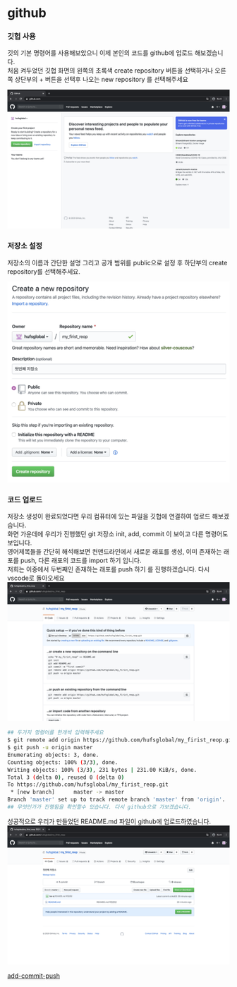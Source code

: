 github
=

### 깃헙 사용
깃의 기본 명령어를 사용해보았으니 이제 본인의 코드를 github에 업로드 해보겠습니다.  
처음 켜두었던 깃헙 화면의 왼쪽의 초록색 create repository 버튼을 선택하거나 오른쪽 상단부의 + 버튼을 선택후 나오는 new repository 를 선택해주세요

![github](github.png)

### 저장소 설정
저장소의 이름과 간단한 설명 그리고 공개 범위를 public으로 설정 후 하단부의 create repository를 선택해주세요.  

![github_1](github_1.png)

### 코드 업로드
저장소 생성이 완료되었다면 우리 컴퓨터에 있는 파일을 깃헙에 연결하여 업로드 해보겠습니다.  
화면 가운데에 우리가 진행했던 git 저장소 init, add, commit 이 보이고 다른 명령어도 보입니다.  
영어제목들을 간단히 해석해보면 컨맨드라인에서 새로운 래포를 생성, 이미 존재하는 래포를 push, 다른 래포의 코드를 import 하기  입니다.  
저희는 이중에서 두번째인 존재하는 래포를 push 하기 를 진행하겠습니다. 다시 vscode로 돌아오세요
![github_2](github_2.png)

``` bash
## 두가지 명령어를 한개씩 입력해주세요
$ git remote add origin https://github.com/hufsglobal/my_firist_reop.git
$ git push -u origin master
Enumerating objects: 3, done.
Counting objects: 100% (3/3), done.
Writing objects: 100% (3/3), 231 bytes | 231.00 KiB/s, done.
Total 3 (delta 0), reused 0 (delta 0)
To https://github.com/hufsglobal/my_firist_reop.git
 * [new branch]      master -> master
Branch 'master' set up to track remote branch 'master' from 'origin'.
## 무엇인가가 진행됨을 확인할수 있습니다. 다시 github으로 가보겠습니다. 
```

성공적으로 우리가 만들었던 README.md 파일이 github에 업로드하였습니다.  
![github_3](github_3.png)

[add-commit-push](add-commit-push.md)